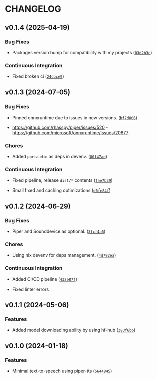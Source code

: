 # CHANGELOG


## v0.1.4 (2025-04-19)

### Bug Fixes

- Packages version bump for compatibility with my projects
  ([`03d2b3c`](https://github.com/zatevakhin/voice-forge/commit/03d2b3c2b5d2d2b66857bb8ebdb728bde85d6fb5))

### Continuous Integration

- Fixed broken ci
  ([`24cbce9`](https://github.com/zatevakhin/voice-forge/commit/24cbce91c3eb6404b842b4b028afd0e3883118e8))


## v0.1.3 (2024-07-05)

### Bug Fixes

- Pinned onnxruntime due to issues in new versions.
  ([`bf7d806`](https://github.com/zatevakhin/voice-forge/commit/bf7d8066f6cb5f4501ab31d29c51ccaead487867))

- https://github.com/rhasspy/piper/issues/520 -
  https://github.com/microsoft/onnxruntime/issues/20877

### Chores

- Added `portaudio` as deps in devenv.
  ([`80f47ad`](https://github.com/zatevakhin/voice-forge/commit/80f47ad306af042072dc2e8fcfa51c58416422c6))

### Continuous Integration

- Fixed pipeline, release `dist/*` contents
  ([`fae7b39`](https://github.com/zatevakhin/voice-forge/commit/fae7b39a6b0c83840a01beac0e209efaa214fbe2))

- Small fixed and caching optimizations
  ([`d6fe84f`](https://github.com/zatevakhin/voice-forge/commit/d6fe84ffcfa757a98f24026200c43482d0ececf0))


## v0.1.2 (2024-06-29)

### Bug Fixes

- Piper and Sounddevice as optional.
  ([`3fcf4a6`](https://github.com/zatevakhin/voice-forge/commit/3fcf4a66c6c033a4949248181c1893398ad73201))

### Chores

- Using nix devenv for deps management.
  ([`4d792ea`](https://github.com/zatevakhin/voice-forge/commit/4d792ea285d0c54e621aaa93a950f832829a6b57))

### Continuous Integration

- Added CI/CD pipeline
  ([`432e87f`](https://github.com/zatevakhin/voice-forge/commit/432e87f2e5145b1fc59b757a60776d0b097608e1))

- Fixed linter errors


## v0.1.1 (2024-05-06)

### Features

- Added model downloading ability by using hf-hub
  ([`383f6bb`](https://github.com/zatevakhin/voice-forge/commit/383f6bb6ffe89c717fd0c03ab2b84ab5945ae55a))


## v0.1.0 (2024-01-18)

### Features

- Minimal text-to-speech using piper-tts
  ([`6644845`](https://github.com/zatevakhin/voice-forge/commit/664484569cb124bdd016de247287dabcbb2f8ae9))
